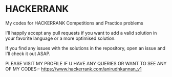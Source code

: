 # HACKERRANK
My codes for HACKERRANK Competitions and Practice problems

I'll happily accept any pull requests if you want to add a valid solution in your favorite language or a more optimised solution.

If you find any issues with the solutions in the repository, open an issue and I'll check it out ASAP.

PLEASE VISIT MY PROFILE IF U HAVE ANY QUERIES OR WANT TO SEE ANY OF MY CODES:-
https://www.hackerrank.com/anirudhkannan_v1
